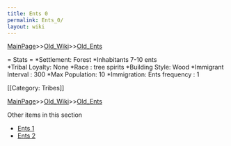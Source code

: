 ```yaml
---
title: Ents 0
permalink: Ents_0/
layout: wiki
---
```


[MainPage](/keeperrl_wiki/ "wikilink")>>[Old_Wiki](/keeperrl_wiki/Old_Wiki "wikilink")>>[Old_Ents](/keeperrl_wiki/Old_Ents "wikilink")

= Stats =
*Settlement: Forest 
*Inhabitants 7-10 ents    
*Tribal Loyalty: None
*Race : tree spirits 
*Building Style: Wood 
*Immigrant Interval : 300
*Max Population: 10 
*Immigration: Ents frequency : 1  

[[Category: Tribes]]

[MainPage](/keeperrl_wiki/ "wikilink")>>[Old_Wiki](/keeperrl_wiki/Old_Wiki "wikilink")>>[Old_Ents](/keeperrl_wiki/Old_Ents "wikilink")

Other items in this section
-    [Ents 1](/keeperrl_wiki/Ents_1 "wikilink")
-    [Ents 2](/keeperrl_wiki/Ents_2 "wikilink")
